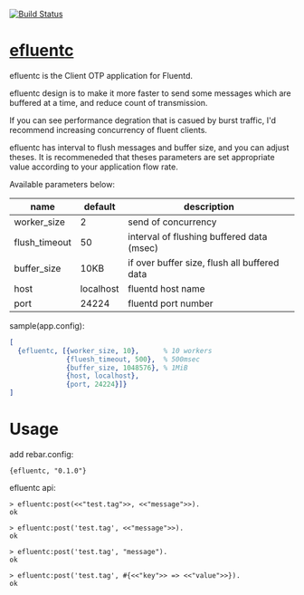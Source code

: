 [![Build Status](https://travis-ci.org/tkyshm/efluentc.svg?branch=master)](https://travis-ci.org/tkyshm/efluentc)

[efluentc](https://hex.pm/packages/efluentc)
=====


efluentc is the Client OTP application for Fluentd.

efluentc design is to make it more faster to send some messages which are buffered at a time, and reduce count of transmission.

If you can see performance degration that is casued by burst traffic,
I'd recommend increasing concurrency of fluent clients.

efluentc has interval to flush messages and buffer size, and you can adjust theses.
It is recommeneded that theses parameters are set appropriate value according to your application flow rate.

Available parameters below:

name          | default   | description
------------- | --------- | ----------------------------------------------------------
worker_size   | 2         | send of concurrency
flush_timeout | 50        | interval of flushing buffered data (msec)
buffer_size   | 10KB      | if over buffer size, flush all buffered data
host          | localhost | fluentd host name
port          | 24224     | fluentd port number

sample(app.config):

```erlang
[
  {efluentc, [{worker_size, 10},      % 10 workers
              {fluesh_timeout, 500},  % 500msec
              {buffer_size, 1048576}, % 1MiB
              {host, localhost},
              {port, 24224}]}
]

```

Usage
====

add rebar.config:

```
{efluentc, "0.1.0"}
```

efluentc api:
```
> efluentc:post(<<"test.tag">>, <<"message">>).
ok

> efluentc:post('test.tag', <<"message">>).
ok

> efluentc:post('test.tag', "message").
ok

> efluentc:post('test.tag', #{<<"key">> => <<"value">>}).
ok
```
